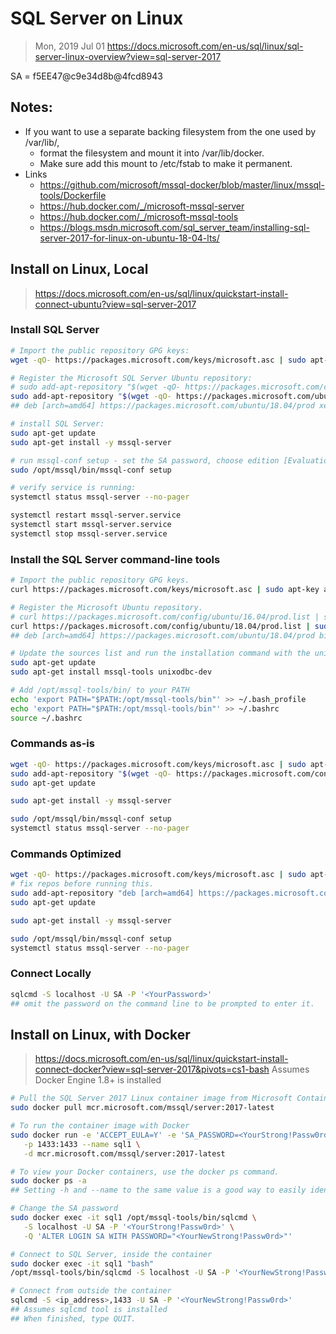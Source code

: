 # SQL Server on Linux
> Mon, 2019 Jul 01
> https://docs.microsoft.com/en-us/sql/linux/sql-server-linux-overview?view=sql-server-2017

SA = f5EE47@c9e34d8b@4fcd8943

## Notes:
- If you want to use a separate backing filesystem from the one used by /var/lib/,
	- format the filesystem and mount it into /var/lib/docker.
	- Make sure add this mount to /etc/fstab to make it permanent.
- Links
	- https://github.com/microsoft/mssql-docker/blob/master/linux/mssql-tools/Dockerfile
	- https://hub.docker.com/_/microsoft-mssql-server
	- https://hub.docker.com/_/microsoft-mssql-tools
	- https://blogs.msdn.microsoft.com/sql_server_team/installing-sql-server-2017-for-linux-on-ubuntu-18-04-lts/


## Install on Linux, Local
> https://docs.microsoft.com/en-us/sql/linux/quickstart-install-connect-ubuntu?view=sql-server-2017

### Install SQL Server
```sh
# Import the public repository GPG keys:
wget -qO- https://packages.microsoft.com/keys/microsoft.asc | sudo apt-key add -

# Register the Microsoft SQL Server Ubuntu repository:
# sudo add-apt-repository "$(wget -qO- https://packages.microsoft.com/config/ubuntu/16.04/mssql-server-2017.list)"
sudo add-apt-repository "$(wget -qO- https://packages.microsoft.com/ubuntu/18.04/prod)"
## deb [arch=amd64] https://packages.microsoft.com/ubuntu/18.04/prod xenial main

# install SQL Server:
sudo apt-get update
sudo apt-get install -y mssql-server

# run mssql-conf setup - set the SA password, choose edition [Evaluation | Developer | Express].
sudo /opt/mssql/bin/mssql-conf setup

# verify service is running:
systemctl status mssql-server --no-pager

systemctl restart mssql-server.service
systemctl start mssql-server.service
systemctl stop mssql-server.service
```

### Install the SQL Server command-line tools
```bash
# Import the public repository GPG keys.
curl https://packages.microsoft.com/keys/microsoft.asc | sudo apt-key add -

# Register the Microsoft Ubuntu repository.
# curl https://packages.microsoft.com/config/ubuntu/16.04/prod.list | sudo tee /etc/apt/sources.list.d/msprod.list
curl https://packages.microsoft.com/config/ubuntu/18.04/prod.list | sudo tee /etc/apt/sources.list.d/msprod.list
## deb [arch=amd64] https://packages.microsoft.com/ubuntu/18.04/prod bionic main

# Update the sources list and run the installation command with the unixODBC developer package.
sudo apt-get update
sudo apt-get install mssql-tools unixodbc-dev

# Add /opt/mssql-tools/bin/ to your PATH
echo 'export PATH="$PATH:/opt/mssql-tools/bin"' >> ~/.bash_profile
echo 'export PATH="$PATH:/opt/mssql-tools/bin"' >> ~/.bashrc
source ~/.bashrc
```

### Commands as-is
```bash
wget -qO- https://packages.microsoft.com/keys/microsoft.asc | sudo apt-key add -
sudo add-apt-repository "$(wget -qO- https://packages.microsoft.com/config/ubuntu/16.04/mssql-server-2017.list)"
sudo apt-get update

sudo apt-get install -y mssql-server

sudo /opt/mssql/bin/mssql-conf setup
systemctl status mssql-server --no-pager

```

### Commands Optimized
```bash
wget -qO- https://packages.microsoft.com/keys/microsoft.asc | sudo apt-key add -
# fix repos before running this.
sudo add-apt-repository "deb [arch=amd64] https://packages.microsoft.com/ubuntu/18.04/prod bionic main"
sudo apt-get update

sudo apt-get install -y mssql-server

sudo /opt/mssql/bin/mssql-conf setup
systemctl status mssql-server --no-pager

```

### Connect Locally
```bash
sqlcmd -S localhost -U SA -P '<YourPassword>'
## omit the password on the command line to be prompted to enter it.


```


## Install on Linux, with Docker
> https://docs.microsoft.com/en-us/sql/linux/quickstart-install-connect-docker?view=sql-server-2017&pivots=cs1-bash
> Assumes Docker Engine 1.8+ is installed

```bash
# Pull the SQL Server 2017 Linux container image from Microsoft Container Registry.
sudo docker pull mcr.microsoft.com/mssql/server:2017-latest

# To run the container image with Docker
sudo docker run -e 'ACCEPT_EULA=Y' -e 'SA_PASSWORD=<YourStrong!Passw0rd>' \
   -p 1433:1433 --name sql1 \
   -d mcr.microsoft.com/mssql/server:2017-latest

# To view your Docker containers, use the docker ps command.
sudo docker ps -a
## Setting -h and --name to the same value is a good way to easily identify the target container.

# Change the SA password
sudo docker exec -it sql1 /opt/mssql-tools/bin/sqlcmd \
   -S localhost -U SA -P '<YourStrong!Passw0rd>' \
   -Q 'ALTER LOGIN SA WITH PASSWORD="<YourNewStrong!Passw0rd>"'

# Connect to SQL Server, inside the container
sudo docker exec -it sql1 "bash"
/opt/mssql-tools/bin/sqlcmd -S localhost -U SA -P '<YourNewStrong!Passw0rd>'

# Connect from outside the container
sqlcmd -S <ip_address>,1433 -U SA -P '<YourNewStrong!Passw0rd>'
## Assumes sqlcmd tool is installed
## When finished, type QUIT.

```
